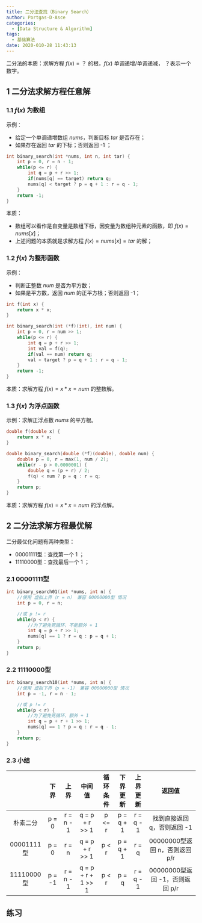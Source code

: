 ```yaml
---
title: 二分法查找（Binary Search）
author: Portgas·D·Asce
categories:
  - [Data Structure & Algorithm]
tags:
  - 基础算法
date: 2020-010-28 11:43:13
---
```


<!--more-->
二分法的本质：求解方程 $f(x) = ？$ 的根，$f(x)$ 单调递增/单调递减， ？表示一个数字。
## 1 二分法求解方程任意解
### 1.1 $f(x)$ 为数组
示例：
- 给定一个单调递增数组 $nums$，判断目标 $tar$ 是否存在；
- 如果存在返回 $tar$ 的下标；否则返回 -1 ；
```cpp
int binary_search(int *nums, int n, int tar) {
    int p = 0, r = n - 1;
    while(p <= r) {
        int q = p + r >> 1;
        if(nums[q] == target) return q;
        nums[q] < target ? p = q + 1 : r = q - 1;
    }
    return -1;
}
```
本质：
- 数组可以看作是自变量是数组下标，因变量为数组种元素的函数，即 $f(x) = nums[x]$；
- 上述问题的本质就是求解方程 $f(x) = nums[x] = tar$ 的解；
### 1.2 $f(x)$ 为整形函数
示例：
- 判断正整数 $num$ 是否为平方数；
- 如果是平方数，返回 $num$ 的正平方根；否则返回 -1；

```cpp
int f(int x) {
    return x * x;
}

int binary_search(int (*f)(int), int num) {
    int p = 0, r = num >> 1;
    while(p <= r) {
        int q = p + r >> 1;
        int val = f(q);
        if(val == num) return q;
        val < target ? p = q + 1 : r = q - 1;
    }
    return -1;
}
```
本质：求解方程 $f(x) = x * x = num$ 的整数解。
### 1.3 $f(x)$ 为浮点函数
示例：求解正浮点数 $nums$ 的平方根。
```cpp
double f(double x) {
    return x * x;
}

double binary_search(double (*f)(double), double num) {
    double p = 0, r = max(1, num / 2);
    while(r - p > 0.0000001) {
        double q = (p + r) / 2;
        f(q) < num ? p = q : r = q;
    }
    return p;
}
```
本质：求解方程 $f(x) = x * x = num$ 的浮点解。

## 2 二分法求解方程最优解
二分最优化问题有两种类型：
- 00001111型：查找第一个 1 ；
- 11110000型：查找最后一个 1 ；

### 2.1 00001111型
```cpp
int binary_search01(int *nums, int n) {
    //使用 虚拟上界（r = n） 兼容 00000000型 情况
    int p = 0, r = n;

    //或 p != r
    while(p < r) {
        //为了避免死循环，不能额外 + 1
        int q = p + r >> 1;
        nums[q] == 1 ? r = q : p = q + 1;
    }
    return p;
}
```

### 2.2 11110000型
```cpp
int binary_search10(int *nums, int n) {
    //使用 虚拟下界（p = -1） 兼容 00000000型 情况
    int p = -1, r = n - 1;

    //或 p != r
    while(p < r) {
        //为了避免死循环，额外 + 1
        int q = p + r + 1 >> 1;
        nums[q] == 1 ? p = q : r = q - 1;
    }
    return p;
}
```

### 2.3 小结
| | 下界 | 上界 | 中间值 | 循环条件 | 下界更新 | 上界更新 | 返回值
| :-: | :-: | :-: | :-: | :-: | :-: | :-: | :-: |
朴素二分 | p = 0 | r = n - 1 | q = p + r >> 1 | p <= r | p = q + 1 | r = q - 1 | 找到直接返回 q，否则返回 -1
00001111型 | p = 0 | r = n | q = p + r >> 1 | p < r | p = q + 1 | r = q | 00000000型返回 n，否则返回 p/r
11110000型 | p = -1 | r = n - 1 | q = p + r + 1 >> 1 | p < r | p = q | r = q - 1 | 00000000型返回 -1，否则返回 p/r

## 练习
